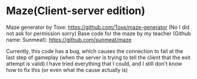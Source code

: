 # Maze(Client-server edition)
Maze generator by Toxe:  https://github.com/Toxe/maze-generator (No I did not ask for permission sorry)
Base code for the maze by my teacher (Github name: Sunmeat): https://github.com/sunmeat/maze

Currently, this code has a bug, which causes the connection to fail at the last step of gameplay (when the server is trying to tell the client that the exit attempt is valid)
I have tried everything that I could, and I still don't know how to fix this (or even what the cause actually is)
